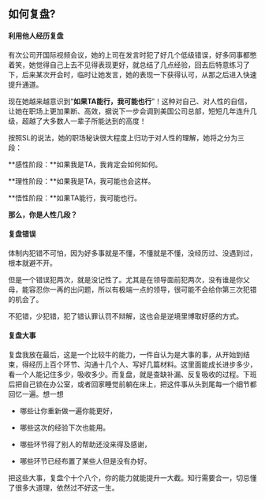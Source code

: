 ## 如何复盘? 

#### 利用他人经历复盘

有次公司开国际视频会议，她的上司在发言时犯了好几个低级错误，好多同事都憋着笑，她觉得自己上去不见得表现更好，就总结了几点经验，回去后特意练习了下，后来某次开会时，临时让她发言，她的表现一下获得认可，从那之后进入快速提升通道。

现在她越来越意识到“**如果TA能行，我可能也行**”！这种对自己、对人性的自信，让她在职场上更加果断、高效，据说下一步会调到美国公司总部，短短几年连升几级，超越了大多数人一辈子所能达到的高度！

按照SL的说法，她的职场秘诀很大程度上归功于对人性的理解，她将之分为三段：

**感性阶段：**如果我是TA，我肯定会如何如何。

**理性阶段：**如果我是TA，我可能也会这样。

**悟性阶段：**如果TA能行，我可能也行。

**那么，你是人性几段？** 

#### 复盘错误

体制内犯错不可怕，因为好多事就是不懂，不懂就是不懂，没经历过、没遇到过，根本就避不开。

但是一个错误犯两次，就是没记性了。尤其是在领导面前犯两次，没有谁是你父母，能容忍你一再的出问题，所以有极端一点的领导，很可能不会给你第三次犯错的机会了。

不犯错，少犯错，犯了错认罪认罚不辩解，这也会是逆境里博取好感的方式。

#### 复盘大事

复盘我放在最后，这是一个比较牛的能力，一件自认为是大事的事，从开始到结束，得经历上百个环节、沟通十几个人、写好几篇材料。这里面能成长进步多少，看一个人能记住多少，吸收多少。而复盘，就是查缺补漏、反复吸收的过程。下班后把自己锁在办公室，或者回家睡觉前躺在床上，把这件事从头到尾每一个细节都回忆一遍。想一想

- 哪些让你重新做一遍你能更好，

- 哪些这次的经验下次也能用。

- 哪些环节得了别人的帮助还没来得及感谢，

- 哪些环节已经布置了某些人但是没有办好。

把这些大事，复盘个十个八个，你的能力就能提升一大截。知行需要合一，切忌懂了很多大道理，依然过不好这一生。
